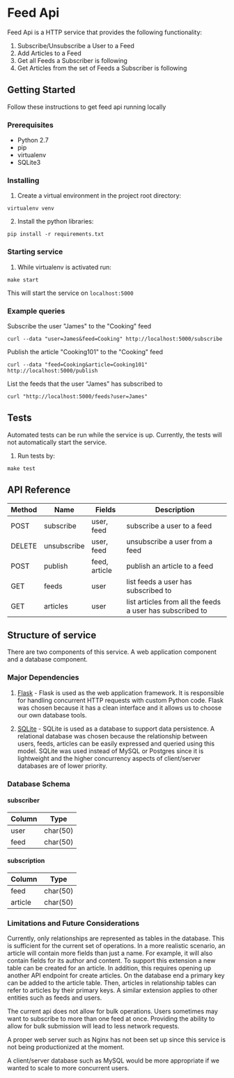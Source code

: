 # Feed Api

Feed Api is a HTTP service that provides the following functionality:

1. Subscribe/Unsubscribe a User to a Feed
2. Add Articles to a Feed
3. Get all Feeds a Subscriber is following
4. Get Articles from the set of Feeds a Subscriber is following

## Getting Started

Follow these instructions to get feed api running locally

### Prerequisites

* Python 2.7
* pip
* virtualenv
* SQLite3

### Installing

1. Create a virtual environment in the project root directory:
```
virtualenv venv
```

2. Install the python libraries:
```
pip install -r requirements.txt
```

### Starting service

1. While virtualenv is activated run:
```
make start
```
This will start the service on `localhost:5000`

### Example queries

Subscribe the user "James" to the "Cooking" feed
```
curl --data "user=James&feed=Cooking" http://localhost:5000/subscribe
```

Publish the article "Cooking101" to the "Cooking" feed
```
curl --data "feed=Cooking&article=Cooking101" http://localhost:5000/publish
```

List the feeds that the user "James" has subscribed to
```
curl "http://localhost:5000/feeds?user=James"
```

## Tests

Automated tests can be run while the service is up.
Currently, the tests will not automatically start the service.

1. Run tests by:
```
make test
```

## API Reference

Method | Name | Fields | Description 
--- | --- | --- | ---
POST | subscribe | user, feed | subscribe a user to a feed
DELETE | unsubscribe | user, feed | unsubscribe a user from a feed
POST | publish | feed, article | publish an article to a feed
GET | feeds | user | list feeds a user has subscribed to
GET | articles | user | list articles from all the feeds a user has subscribed to

## Structure of service

There are two components of this service. A web application component and a database component.

### Major Dependencies 

1. [Flask](http://flask.pocoo.org/) - Flask is used as the web application framework. It is responsible for handling concurrent HTTP requests
with custom Python code. Flask was chosen because it has a clean interface and it allows us to choose our own database tools.

3. [SQLite](https://www.sqlite.org/) - SQLite is used as a database to support data persistence. A relational database was chosen because the relationship
between users, feeds, articles can be easily expressed and queried using this model. SQLite was used instead of MySQL or Postgres since 
it is lightweight and the higher concurrency aspects of client/server databases are of lower priority. 

### Database Schema

#### subscriber

Column | Type
--- | ---
user | char(50)
feed | char(50)

#### subscription
Column | Type
--- | ---
feed | char(50)
article | char(50)

### Limitations and Future Considerations

Currently, only relationships are represented as tables in the database. This is sufficient for the current set of operations.
In a more realistic scenario, an article will contain more fields than just a name. 
For example, it will also contain fields for its author and content. 
To support this extension a new table can be created for an article.
In addition, this requires opening up another API endpoint for create articles. 
On the database end a primary key can be added to the article table. Then, articles in 
relationship tables can refer to articles by their primary keys. A similar extension applies 
to other entities such as feeds and users.

The current api does not allow for bulk operations. Users sometimes may want to subscribe to more than one feed
at once. Providing the ability to allow for bulk submission will lead to less network requests.

A proper web server such as Nginx has not been set up since this service is not being productionized at the moment.

A client/server database such as MySQL would be more appropriate if we wanted to scale to more concurrent users.
